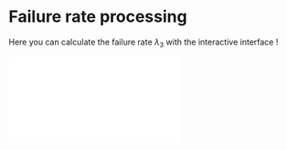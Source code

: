 # Failure rate processing

Here you can calculate the failure rate $\lambda_{3}$ with the interactive interface !

<iframe class="ext_content" src="../../_static/interactivity/html/misc_failure_rate_buttons.html" frameBorder="0" onload="resize_iframe(this)"></iframe>